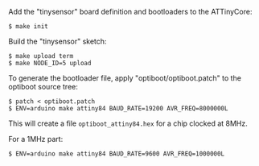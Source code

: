 Add the "tinysensor" board definition and bootloaders to the ATTinyCore:

```
$ make init
```

Build the "tinysensor" sketch:

```
$ make upload term
$ make NODE_ID=5 upload
```

To generate the bootloader file, apply "optiboot/optiboot.patch" to the optiboot 
source tree:

```
$ patch < optiboot.patch
$ ENV=arduino make attiny84 BAUD_RATE=19200 AVR_FREQ=8000000L
```

This will create a file `optiboot_attiny84.hex` for a chip clocked at 8MHz.

For a 1MHz part:

```
$ ENV=arduino make attiny84 BAUD_RATE=9600 AVR_FREQ=1000000L
```
